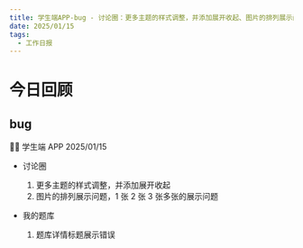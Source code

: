 ```yaml
---
title: 学生端APP-bug - 讨论圈：更多主题的样式调整，并添加展开收起、图片的排列展示问题，1张2张3张多张的展示问题；我的题库：题库详情标题展示错误
date: 2025/01/15
tags:
  - 工作日报
---
```


# 今日回顾

## bug

👨‍🏫 学生端 APP 2025/01/15

- 讨论圈

  1. 更多主题的样式调整，并添加展开收起
  2. 图片的排列展示问题，1 张 2 张 3 张多张的展示问题

- 我的题库
  1. 题库详情标题展示错误
